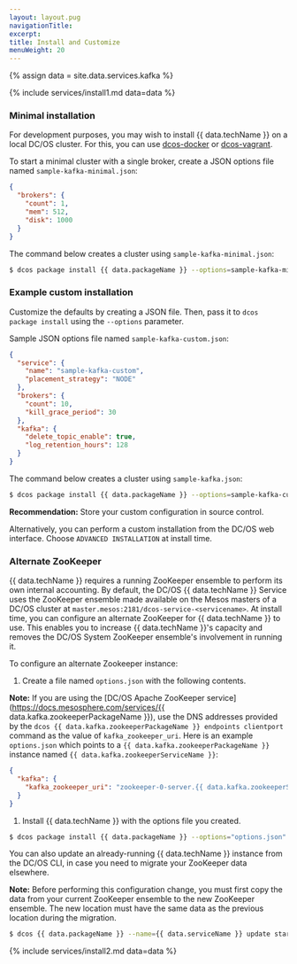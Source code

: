 ```yaml
---
layout: layout.pug
navigationTitle:
excerpt:
title: Install and Customize
menuWeight: 20
---
```

{% assign data = site.data.services.kafka %}

{% include services/install1.md data=data %}

### Minimal installation

For development purposes, you may wish to install {{ data.techName }} on a local DC/OS cluster. For this, you can use [dcos-docker](https://github.com/dcos/dcos-docker) or [dcos-vagrant](https://github.com/dcos/dcos-vagrant).

To start a minimal cluster with a single broker, create a JSON options file named `sample-kafka-minimal.json`:

```json
{
  "brokers": {
    "count": 1,
    "mem": 512,
    "disk": 1000
  }
}
```

The command below creates a cluster using `sample-kafka-minimal.json`:

```bash
$ dcos package install {{ data.packageName }} --options=sample-kafka-minimal.json
```

### Example custom installation

Customize the defaults by creating a JSON file. Then, pass it to `dcos package install` using the `--options` parameter.

Sample JSON options file named `sample-kafka-custom.json`:

```json
{
  "service": {
    "name": "sample-kafka-custom",
    "placement_strategy": "NODE"
  },
  "brokers": {
    "count": 10,
    "kill_grace_period": 30
  },
  "kafka": {
    "delete_topic_enable": true,
    "log_retention_hours": 128
  }
}
```

The command below creates a cluster using `sample-kafka.json`:

```bash
$ dcos package install {{ data.packageName }} --options=sample-kafka-custom.json
```

**Recommendation:** Store your custom configuration in source control.

Alternatively, you can perform a custom installation from the DC/OS web interface. Choose `ADVANCED INSTALLATION` at install time.

### Alternate ZooKeeper

{{ data.techName }} requires a running ZooKeeper ensemble to perform its own internal accounting. By default, the DC/OS {{ data.techName }} Service uses the ZooKeeper ensemble made available on the Mesos masters of a DC/OS cluster at `master.mesos:2181/dcos-service-<servicename>`. At install time, you can configure an alternate ZooKeeper for {{ data.techName }} to use. This enables you to increase {{ data.techName }}'s capacity and removes the DC/OS System ZooKeeper ensemble's involvement in running it.

To configure an alternate Zookeeper instance:

1. Create a file named `options.json` with the following contents.

**Note:** If you are using the [DC/OS Apache ZooKeeper service](https://docs.mesosphere.com/services/{{ data.kafka.zookeeperPackageName }}), use the DNS addresses provided by the `dcos {{ data.kafka.zookeeperPackageName }} endpoints clientport` command as the value of `kafka_zookeeper_uri`. Here is an example `options.json` which points to a `{{ data.kafka.zookeeperPackageName }}` instance named `{{ data.kafka.zookeeperServiceName }}`:

```json
{
  "kafka": {
    "kafka_zookeeper_uri": "zookeeper-0-server.{{ data.kafka.zookeeperServiceName }}.autoip.dcos.thisdcos.directory:1140,zookeeper-1-server.{{ data.kafka.zookeeperServiceName }}.autoip.dcos.thisdcos.directory:1140,zookeeper-2-server.{{ data.kafka.zookeeperServiceName }}.autoip.dcos.thisdcos.directory:1140"
  }
}
```

1. Install {{ data.techName }} with the options file you created.

```bash
$ dcos package install {{ data.packageName }} --options="options.json"
```

You can also update an already-running {{ data.techName }} instance from the DC/OS CLI, in case you need to migrate your ZooKeeper data elsewhere.

**Note:** Before performing this configuration change, you must first copy the data from your current ZooKeeper ensemble to the new ZooKeeper ensemble. The new location must have the same data as the previous location during the migration.

```bash
$ dcos {{ data.packageName }} --name={{ data.serviceName }} update start --options=options.json
```

{% include services/install2.md data=data %}
